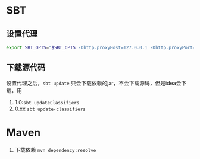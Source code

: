 # SBT 

## 设置代理

```bash
export SBT_OPTS="$SBT_OPTS -Dhttp.proxyHost=127.0.0.1 -Dhttp.proxyPort=1087 -Dhttps.proxyHost=127.0.0.1 -Dhttps.proxyPort=1087"
```

## 下载源代码

设置代理之后，`sbt update` 只会下载依赖的jar，不会下载源码，但是idea会下载，用

1. 1.0:`sbt updateClassifiers`
2. 0.xx `sbt update-classifiers`

# Maven

1. 下载依赖 `mvn dependency:resolve`
